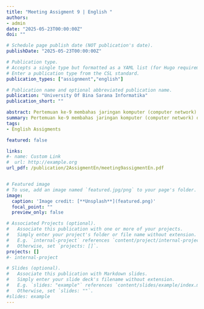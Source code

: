 ```yaml
---
title: "Meeting Assigment 9 | English "
authors:
- admin
date: "2025-05-23T00:00:00Z"
doi: ""

# Schedule page publish date (NOT publication's date).
publishDate: "2025-05-23T00:00:00Z"

# Publication type.
# Accepts a single type but formatted as a YAML list (for Hugo requirements).
# Enter a publication type from the CSL standard.
publication_types: ["assignment","english"]

# Publication name and optional abbreviated publication name.
publication: "University Of Bina Sarana Informatika"
publication_short: ""

abstract: Pertemuan ke-9 membahas jaringan komputer (computer network) dengan fokus pada definisi, klasifikasi, komponen infrastruktur, serta konsep dasar yang relevan. Berdasarkan materi, jaringan komputer didefinisikan sebagai sistem interkoneksi antarperangkat (node) untuk memfasilitasi pertukaran data dan sumber daya. Keunggulan utamanya mencakup resource sharing (seperti printer atau server) dan efisiensi komunikasi data, yang menjadi fondasi kolaborasi digital di era modern.
summary: Pertemuan ke-9 membahas jaringan komputer (computer network) dengan fokus pada definisi, klasifikasi, komponen infrastruktur, serta konsep dasar yang relevan. Berdasarkan materi, jaringan komputer didefinisikan sebagai sistem interkoneksi antarperangkat (node) untuk memfasilitasi pertukaran data dan sumber daya. Keunggulan utamanya mencakup resource sharing (seperti printer atau server) dan efisiensi komunikasi data, yang menjadi fondasi kolaborasi digital di era modern.
tags:
- English Assigments

featured: false

links:
#- name: Custom Link
#  url: http://example.org
url_pdf: /publication/2AssigmentEn/meeting9assigmentEn.pdf


# Featured image
# To use, add an image named `featured.jpg/png` to your page's folder. 
image:
  caption: 'Image credit: [**Unsplash**](featured.png)'
  focal_point: ""
  preview_only: false

# Associated Projects (optional).
#   Associate this publication with one or more of your projects.
#   Simply enter your project's folder or file name without extension.
#   E.g. `internal-project` references `content/project/internal-project/index.md`.
#   Otherwise, set `projects: []`.
projects: []
#- internal-project

# Slides (optional).
#   Associate this publication with Markdown slides.
#   Simply enter your slide deck's filename without extension.
#   E.g. `slides: "example"` references `content/slides/example/index.md`.
#   Otherwise, set `slides: ""`.
#slides: example
---
```


